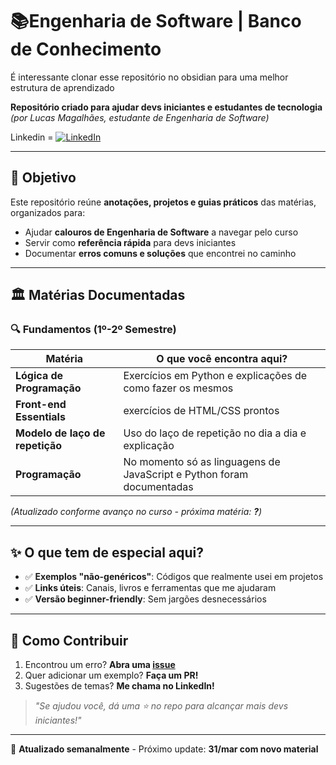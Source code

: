 # 📚Engenharia de Software | Banco de Conhecimento

É interessante clonar esse repositório no obsidian para uma melhor estrutura de aprendizado

**Repositório criado para ajudar devs iniciantes e estudantes de tecnologia**  
*(por Lucas Magalhães, estudante de Engenharia de Software)*  

Linkedin = [![LinkedIn](https://img.shields.io/badge/-Vamos_conversar?-0077B5?style=flat&logo=linkedin)](https://www.linkedin.com/in/lucas-magalhães-11672b18b/)

---

## 🎯 Objetivo
Este repositório reúne **anotações, projetos e guias práticos** das matérias, organizados para:
- Ajudar **calouros de Engenharia de Software** a navegar pelo curso
- Servir como **referência rápida** para devs iniciantes
- Documentar **erros comuns e soluções** que encontrei no caminho

---

## 🏛️ Matérias Documentadas

### 🔍 **Fundamentos (1º-2º Semestre)**
| Matéria          | O que você encontra aqui?                          |
|------------------|---------------------------------------------------|
| **Lógica de Programação** | Exercícios em Python e explicações de como fazer os mesmos |
| **Front-end Essentials**  | exercícios de HTML/CSS prontos |
| **Modelo de laço de repetição**        | Uso do laço de repetição no dia a dia e explicação |
| **Programação**        | No momento só as linguagens de JavaScript e Python foram documentadas |


*(Atualizado conforme avanço no curso - próxima matéria: **?**)*

---

## ✨ O que tem de especial aqui?
- ✅ **Exemplos "não-genéricos"**: Códigos que realmente usei em projetos
- ✅ **Links úteis**: Canais, livros e ferramentas que me ajudaram
- ✅ **Versão beginner-friendly**: Sem jargões desnecessários

---

## 🤝 Como Contribuir
1. Encontrou um erro? **Abra uma [issue](https://github.com/imoozy/eng-software-notes/issues)**
2. Quer adicionar um exemplo? **Faça um PR!**
3. Sugestões de temas? **Me chama no LinkedIn!**

> *"Se ajudou você, dá uma ⭐ no repo para alcançar mais devs iniciantes!"*

---
🔄 **Atualizado semanalmente** - Próximo update: **31/mar com novo material**
